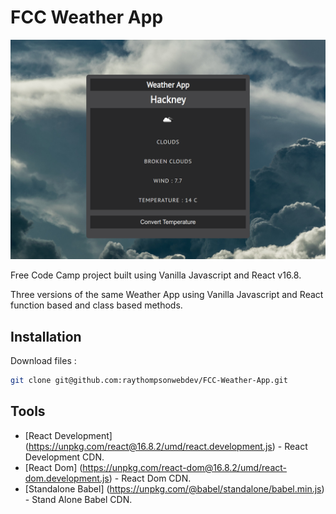 # FCC Weather App

![Free CodeCamp Weather App](/assets/react-weather-app.png)

Free Code Camp project built using Vanilla Javascript and React v16.8.

Three versions of the same Weather App using Vanilla Javascript and React function based and class based methods.

## Installation

Download files : 

```sh
git clone git@github.com:raythompsonwebdev/FCC-Weather-App.git
```

## Tools

- [React Development] (https://unpkg.com/react@16.8.2/umd/react.development.js)  -  React Development CDN.
- [React Dom] (https://unpkg.com/react-dom@16.8.2/umd/react-dom.development.js) - React Dom CDN.
- [Standalone Babel] (https://unpkg.com/@babel/standalone/babel.min.js) - Stand Alone Babel CDN. 